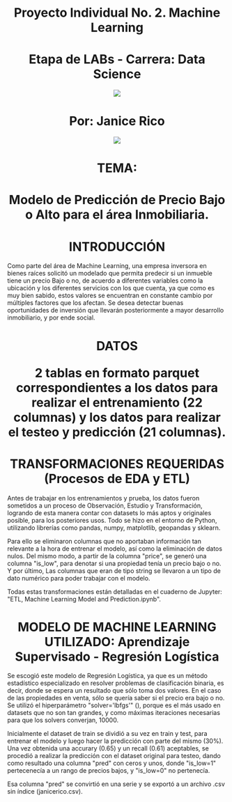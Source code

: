 ## <h1 align=center> Proyecto Individual No. 2. Machine Learning
## <h1 align=center> Etapa de LABs - Carrera: Data Science

<p align="center">
<img src=https://user-images.githubusercontent.com/109157476/213493684-d39b7139-403c-4dac-873f-2505d3ec7fd9.png>

# <h1 align=center> Por: Janice Rico

<p align="center">
<img src=https://user-images.githubusercontent.com/109157476/214588778-c726ed0a-2188-4d95-a010-bcb7fdb784ac.png>

## <h1 align=center> TEMA:
# <h1 align=center> Modelo de Predicción de Precio Bajo o Alto para el área Inmobiliaria.
  
  ## <h1 align=center> INTRODUCCIÓN
 
Como parte del área de Machine Learning, una empresa inversora en bienes raíces solicitó un modelado que permita predecir si un inmueble tiene un precio Bajo o no, de acuerdo a diferentes variables como la ubicación y los diferentes servicios con los que cuenta, ya que como es muy bien sabido, estos valores se encuentran en constante cambio por múltiples factores que los afectan. Se desea detectar buenas oportunidades de inversión que llevarán posteriormente a mayor desarrollo inmobiliario, y por ende social.

<h1 align=center> DATOS
 
2 tablas en formato parquet correspondientes a los datos para realizar el entrenamiento (22 columnas) y los datos para realizar el testeo y predicción (21 columnas).
  
## <h1 align=center> TRANSFORMACIONES REQUERIDAS (Procesos de EDA y ETL)

Antes de trabajar en los entrenamientos y prueba, los datos fueron sometidos a un proceso de Observación, Estudio y Transformación, logrando de esta manera contar con datasets lo más aptos y originales posible, para los posteriores usos. Todo se hizo en el entorno de Python, utilizando librerías como pandas, numpy, matplotlib,  geopandas y sklearn.
  
Para ello se eliminaron columnas que no aportaban información tan relevante a la hora de entrenar el modelo, así como la eliminación de datos nulos. Del mismo modo, a partir de la columna "price", se generó una columna "is_low", para denotar si una propiedad tenía un precio bajo o no. Y por último, Las columnas que eran de tipo string se llevaron a un tipo de dato numérico para poder trabajar con el modelo.
  
Todas estas transformaciones están detalladas en el cuaderno de Jupyter: "ETL, Machine Learning Model and Prediction.ipynb".

## <h1 align=center> MODELO DE MACHINE LEARNING UTILIZADO: Aprendizaje Supervisado - Regresión Logística

Se escogió este modelo de Regresión Logística, ya que es un método estadístico especializado en resolver problemas de clasificación binaria, es decir, donde se espera un resultado que sólo toma dos valores. En el caso de las propiedades en venta, sólo se quería saber si el precio era bajo o no. Se utilizó el hiperparámetro "solver='lbfgs'" (), porque es el más usado en datasets que no son tan grandes, y como máximas iteraciones necesarias para que los solvers converjan, 10000.

Inicialmente el dataset de train se dividió a su vez en train y test, para entrenar el modelo y luego hacer la predicción con parte del mismo (30%). Una vez obtenida una accurary (0.65) y un recall (0.61) aceptables, se procedió a realizar la predicción con el dataset original para testeo, dando como resultado una columna "pred" con ceros y unos, donde "is_low=1" pertecenecía a un rango de precios bajos, y "is_low=0" no pertenecía.
  
Esa columna "pred" se convirtió en una serie y se exportó a un archivo .csv sin índice (janicerico.csv).

